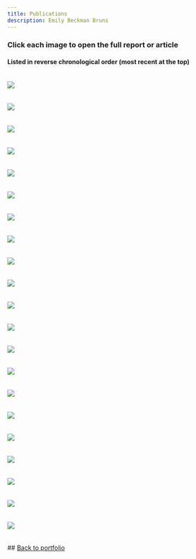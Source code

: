 ```yaml
---
title: Publications
description: Emily Beckman Bruns
---
```


### Click each image to open the full report or article

#### Listed in reverse chronological order (most recent at the top)

<br>
<a href="https://nph.onlinelibrary.wiley.com/doi/10.1002/ppp3.10546" target="_blank"><img src="https://eb-bruns.github.io/portfolio/sympatry_article.jpg"/></a>
<br><br><br>
<a href="https://link.springer.com/article/10.1007/s11627-023-10405-w" target="_blank"><img src="https://eb-bruns.github.io/portfolio/scratching_the_surface_article.jpg"/></a>
<br><br><br>
<a href="https://journals.rbge.org.uk/rbgesib/article/view/1970" target="_blank"><img src="https://eb-bruns.github.io/portfolio/sibbaldia_article.jpg"/></a>
<br><br><br>
<a href="https://northamericanfruitnuttreecwr.github.io" target="_blank"><img src="https://eb-bruns.github.io/portfolio/CWR_webpage.jpg"/></a>
<br><br><br>
<a href="https://www.science.org/doi/10.1126/science.add2889" target="_blank"><img src="https://eb-bruns.github.io/portfolio/ew_article.jpg"/></a>
<br><br><br>
<a href="https://www.bgci.org/news-events/new-integrated-collections-development-report-led-by-the-morton-arboretum/" target="_blank"><img src="https://eb-bruns.github.io/portfolio/collection_value.jpg"/></a>
<br><br><br>
<a href="https://www.sciencedirect.com/science/article/abs/pii/S0011224022001444?via%3Dihub" target="_blank"><img src="https://eb-bruns.github.io/portfolio/cryo_article2.jpg"/></a>
<br><br><br>
<a href="https://www.bgci.org/news-events/conservation-gap-analysis-of-native-magnolias-of-the-u-s-and-canada-published/" target="_blank"><img src="https://eb-bruns.github.io/portfolio/magnolia_NA_analysis.jpg"/></a>
<br><br><br>
<a href="https://nph.onlinelibrary.wiley.com/doi/10.1002/ppp3.10305" target="_blank"><img src="https://eb-bruns.github.io/portfolio/us_trees_article.jpg"/></a>
<br><br><br>
<a href="https://www.bgci.org/wp/wp-content/uploads/2022/07/SE-PCA-Ex-situ-Gap-Analysis-2022-v7-1-22b.pdf" target="_blank"><img src="https://eb-bruns.github.io/portfolio/sepca_analysis.jpg"/></a>
<br><br><br>
<a href="https://www.mdpi.com/2223-7747/11/12/1528/html" target="_blank"><img src="https://eb-bruns.github.io/portfolio/cryo_article.jpg"/></a>
<br><br><br>
<a href="https://onlinelibrary.wiley.com/doi/10.1111/eva.13391" target="_blank"><img src="https://eb-bruns.github.io/portfolio/havardii_article.jpg"/></a>
<br><br><br>
<a href=https://www.bgci.org/resources/bgci-tools-and-resources/global-conservation-gap-analysis-of-magnolia/" target="_blank"><img src="https://eb-bruns.github.io/portfolio/magnolia_global_analysis.jpg"/></a>
<br><br><br>
<a href="https://www.sciencedirect.com/science/article/pii/S0006320721004924" target="_blank"><img src="https://eb-bruns.github.io/portfolio/exceptional1_article.jpg"/></a>
<br><br><br>
<a href="https://www.sciencedirect.com/science/article/pii/S0006320721004912" target="_blank"><img src="https://eb-bruns.github.io/portfolio/exceptional2_article.jpg"/></a>
<br><br><br>
<a href="https://mortonarb.org/science/projects/conservation-gap-analysis-of-u-s-trees-in-nine-priority-genera/" target="_blank"><img src="https://eb-bruns.github.io/portfolio/nine_genera_reports.jpg"/></a>
<br><br><br>
<a href="https://www.bgci.org/wp/wp-content/uploads/2021/01/MANUAL-PARA-LA-PROPAGACION-DE-QUERCUS.pdf" target="_blank"><img src="https://eb-bruns.github.io/portfolio/prop_manual.jpg"/></a>
<br><br><br>
<a href="https://www.bgci.org/resources/bgci-tools-and-resources/the-red-list-of-oaks-2020/" target="_blank"><img src="https://eb-bruns.github.io/portfolio/rl_oaks_2020.jpg"/></a>
<br><br><br>
<a href="https://mortonarb.org/science/projects/conservation-gap-analysis-of-native-u-s-oaks/" target="_blank"><img src="https://eb-bruns.github.io/portfolio/oak_analysis.jpg"/></a>
<br><br><br>
<a href="https://www.bgci.org/resources/bgci-tools-and-resources/toward-the-metacollection-coordinating-conservation-collections-to-safeguard-plant-diversity/" target="_blank"><img src="https://eb-bruns.github.io/portfolio/metacollections.jpg"/></a>
<br><br><br>
<a href="https://mortonarb.org/app/uploads/2021/05/Red-List-of-Oaks-2017.pdf" target="_blank"><img src="https://eb-bruns.github.io/portfolio/us_rl_oaks.jpg"/></a>
<br><br><br>
## <a href="https://eb-bruns.github.io">Back to portfolio</a>

